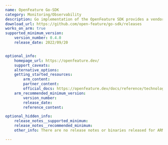 ```yaml
---
name: OpenFeature Go-SDK
category: Monitoring/Observability
description: Go implementation of the OpenFeature SDK provides a vendor-agnostic, community-driven API for feature flagging.
download_url: https://github.com/open-feature/go-sdk/releases
works_on_arm: true
supported_minimum_version:
    version_number: 0.4.0
    release_date: 2022/09/20


optional_info:
    homepage_url: https://openfeature.dev/
    support_caveats:
    alternative_options:
    getting_started_resources:
        arm_content:
        partner_content:
        official_docs: https://openfeature.dev/docs/reference/technologies/server/go
    arm_recommended_minimum_version:
        version_number:
        release_date:
        reference_content:

optional_hidden_info:
    release_notes__supported_minimum:
    release_notes__recommended_minimum:
    other_info: There are no release notes or binaries released for ARM64. However, OpenFeature Go-SDK can be installed from the version 0.4.0.

---
```

